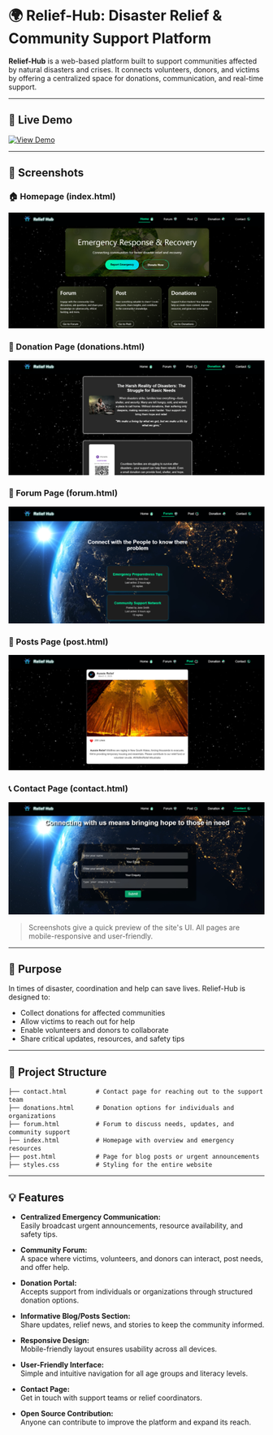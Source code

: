 # 🌍 Relief-Hub: Disaster Relief & Community Support Platform

**Relief-Hub** is a web-based platform built to support communities affected by natural disasters and crises. It connects volunteers, donors, and victims by offering a centralized space for donations, communication, and real-time support.

---

## 🚀 Live Demo  
[![View Demo](https://img.shields.io/badge/Live%20Demo-Click%20Here-green?style=for-the-badge)](https://azeezafarhanashaik.github.io/relief-hub/)

---

## 📸 Screenshots

### 🏠 Homepage (index.html)
![Homepage Screenshot](screenshots/index.png)

### 🤝 Donation Page (donations.html)
![Donations Page Screenshot](screenshots/donations.png)

### 💬 Forum Page (forum.html)
![Forum Screenshot](screenshots/forum.png)

### 📝 Posts Page (post.html)
![Posts Page Screenshot](screenshots/post.png)

### 📞 Contact Page (contact.html)
![Contact Page Screenshot](screenshots/contact.png)

> Screenshots give a quick preview of the site's UI. All pages are mobile-responsive and user-friendly.

---

## 💖 Purpose

In times of disaster, coordination and help can save lives. Relief-Hub is designed to:

- Collect donations for affected communities  
- Allow victims to reach out for help  
- Enable volunteers and donors to collaborate  
- Share critical updates, resources, and safety tips  

---

## 📁 Project Structure

```plaintext
├── contact.html        # Contact page for reaching out to the support team  
├── donations.html      # Donation options for individuals and organizations  
├── forum.html          # Forum to discuss needs, updates, and community support  
├── index.html          # Homepage with overview and emergency resources  
├── post.html           # Page for blog posts or urgent announcements  
├── styles.css          # Styling for the entire website  
```
---
## 💡 Features

- **Centralized Emergency Communication:**  
  Easily broadcast urgent announcements, resource availability, and safety tips.

- **Community Forum:**  
  A space where victims, volunteers, and donors can interact, post needs, and offer help.

- **Donation Portal:**  
  Accepts support from individuals or organizations through structured donation options.

- **Informative Blog/Posts Section:**  
  Share updates, relief news, and stories to keep the community informed.

- **Responsive Design:**  
  Mobile-friendly layout ensures usability across all devices.

- **User-Friendly Interface:**  
  Simple and intuitive navigation for all age groups and literacy levels.

- **Contact Page:**  
  Get in touch with support teams or relief coordinators.

- **Open Source Contribution:**  
  Anyone can contribute to improve the platform and expand its reach.
